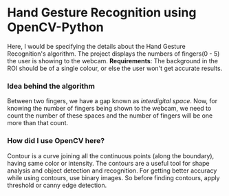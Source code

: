 # Hand Gesture Recognition using OpenCV-Python

Here, I would be specifying the details about the Hand Gesture Recognition's algorithm. The project displays the numbers of fingers(0 - 5) the user is showing to the webcam.
**Requirements**: The background in the ROI should be of a single colour, or else the user won't get accurate results.

### Idea behind the algorithm
Between two fingers, we have a gap known as _interdigital space_. Now, for knowing the number of fingers being shown to the webcam, we need to count the number of these spaces
and the number of fingers will be one more than that count.

### How did I use OpenCV here?
Contour is a curve joining all the continuous points (along the boundary), having same color or intensity. The contours are a useful tool for shape
analysis and object detection and recognition. For getting better accuracy while using contours, use binary images. So before finding contours, apply threshold or canny edge
detection.
